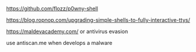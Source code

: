 https://github.com/flozz/p0wny-shell

https://blog.ropnop.com/upgrading-simple-shells-to-fully-interactive-ttys/


https://maldevacademy.com/ or antivirus evasion

use antiscan.me when develops a malware
